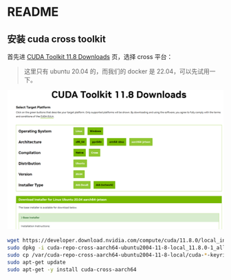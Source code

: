 # README

## 安装 cuda cross toolkit

首先进 [CUDA Toolkit 11.8 Downloads](https://developer.nvidia.com/cuda-11-8-0-download-archive) 页，选择 cross 平台：

> 这里只有 ubuntu 20.04 的，而我们的 docker 是 22.04，可以先试用一下。

![cuda toolkit cross download](cuda-toolkit-corss-download.png)

```bash
wget https://developer.download.nvidia.com/compute/cuda/11.8.0/local_installers/cuda-repo-cross-aarch64-ubuntu2004-11-8-local_11.8.0-1_all.deb
sudo dpkg -i cuda-repo-cross-aarch64-ubuntu2004-11-8-local_11.8.0-1_all.deb
sudo cp /var/cuda-repo-cross-aarch64-ubuntu2004-11-8-local/cuda-*-keyring.gpg /usr/share/keyrings/
sudo apt-get update
sudo apt-get -y install cuda-cross-aarch64
```
